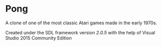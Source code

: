 # Pong
A clone of one of the most classic Atari games made in the early 1970s.

Created under the SDL framework version *2.0.5* with the help of Visual Studio 2015 Community Edition
